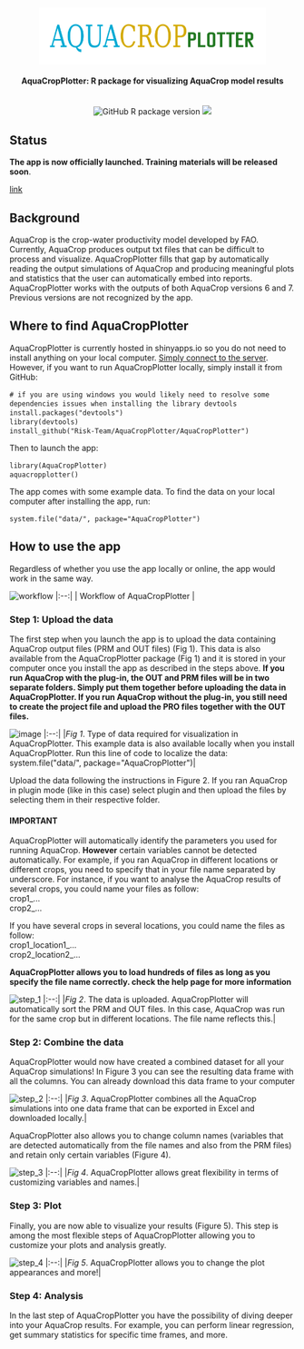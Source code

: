 <h1 align="center">
<img src="logo.png" width = "400" height = "100" align="center" />
  <br>
  <h4 align="center">AquaCropPlotter: R package for visualizing AquaCrop model results</h4>
  <br>
<div align="center">
   <img src="https://img.shields.io/github/v/release/Risk-team/AquaCropPlotter" alt="GitHub R package version" style="display: inline-block;">
  <a href="http://hits.dwyl.com/Risk-team/AquaCropPlotter"><img src="http://hits.dwyl.com/Risk-team/AquaCropPlotter.svg"/></a>
</div>
</h1>

## Status

**The app is now officially launched. Training materials will be released soon**.

[link](https://foodandagricultureorganization.shinyapps.io/AquaCropPlotter/)
## Background
AquaCrop is the crop-water productivity model developed by FAO. Currently, AquaCrop produces output txt files that can be difficult to process and visualize. AquaCropPlotter fills that gap by automatically reading the output simulations of AquaCrop and producing meaningful plots and statistics that the user can automatically embed into reports. 
AquaCropPlotter works with the outputs of both AquaCrop versions 6 and 7. Previous versions are not recognized by the app. 

## Where to find AquaCropPlotter

AquaCropPlotter is currently hosted in shinyapps.io so you do not need to install anything on your local computer. [Simply connect to the server](https://foodandagricultureorganization.shinyapps.io/AquaCropPlotter/). However, if you want to run AquaCropPlotter locally, simply install it from GitHub:

```
# if you are using windows you would likely need to resolve some dependencies issues when installing the library devtools
install.packages("devtools")
library(devtools)
install_github("Risk-Team/AquaCropPlotter/AquaCropPlotter")
```
  
Then to launch the app:
  
```
library(AquaCropPlotter)
aquacropplotter()
```

The app comes with some example data. To find the data on your local computer after installing the app, run:

```
system.file("data/", package="AquaCropPlotter")

```
## How to use the app

Regardless of whether you use the app locally or online, the app would work in the same way.

![workflow](https://user-images.githubusercontent.com/40058235/204907854-4cb0e6b5-6d20-4c73-8f71-5ead3dce22fc.png)
|:--:| 
| Workflow of AquaCropPlotter |

### Step 1: Upload the data

The first step when you launch the app is to upload the data containing AquaCrop output files (PRM and OUT files) (Fig 1). This data is also available from the AquaCropPlotter package (Fig 1) and it is stored in your computer once you install the app as described in the steps above. **If you run AquaCrop with the plug-in, the OUT and PRM files will be in two separate folders. Simply put them together before uploading the data in AquaCropPlotter. If you run AquaCrop without the plug-in, you still need to create the project file and upload the PRO files together with the OUT files.**

![image](https://user-images.githubusercontent.com/40058235/204923476-b684600c-dc9e-4d72-941a-488666447333.png)
|:--:| 
|*Fig 1*. Type of data required for visualization in AquaCropPlotter. This example data is also available locally when you install AquaCropPlotter. Run this line of code to localize the data: system.file("data/", package="AquaCropPlotter")|

Upload the data following the instructions in Figure 2. If you ran AquaCrop in plugin mode (like in this case) select plugin and then upload the files by selecting them in their respective folder. 

#### IMPORTANT

AquaCropPlotter will automatically identify the parameters you used for running AquaCrop. **However** certain variables cannot be detected automatically. For example, if you ran AquaCrop in different locations or different crops, you need to specify that in your file name separated by underscore. For instance, if you want to analyse the AquaCrop results of several crops, you could name your files as follow:  <br />
crop1_...  <br />
crop2_...  <br />

If you have several crops in several locations, you could name the files as follow:  <br />
crop1_location1_...  <br />
crop2_location2_...  <br />

**AquaCropPlotter allows you to load hundreds of files as long as you specify the file name correctly. check the help page for more information**

![step_1](https://user-images.githubusercontent.com/40058235/204923509-d43c87ad-fe62-4cb3-a7ae-1f412b6bf286.png)
|:--:| 
|*Fig 2*. The data is uploaded. AquaCropPlotter will automatically sort the PRM and OUT files. In this case, AquaCrop was run for the same crop but in different locations. The file name reflects this.|

### Step 2: Combine the data

AquaCropPlotter would now have created a combined dataset for all your AquaCrop simulations! In Figure 3 you can see the resulting data frame with all the columns. You can already download this data frame to your computer

![step_2](https://user-images.githubusercontent.com/40058235/204923560-757a5ecf-f403-4680-879b-214ffdbb9515.png)
|:--:| 
|*Fig 3*. AquaCropPlotter combines all the AquaCrop simulations into one data frame that can be exported in Excel and downloaded locally.|

AquaCropPlotter also allows you to change column names (variables that are detected automatically from the file names and also from the PRM files) and retain only certain variables (Figure 4). 

![step_3](https://user-images.githubusercontent.com/40058235/204923596-a4d2c93b-b8ea-4884-83ac-5a564e6881e1.png)
|:--:| 
|*Fig 4*. AquaCropPlotter allows great flexibility in terms of customizing variables and names.|


### Step 3: Plot

Finally, you are now able to visualize your results (Figure 5). This step is among the most flexible steps of AquaCropPlotter allowing you to customize your plots and analysis greatly. 

![step_4](https://user-images.githubusercontent.com/40058235/204923633-daefefe7-cd6f-4803-970c-0bad4b12f485.png)
|:--:| 
|*Fig 5*. AquaCropPlotter allows you to change the plot appearances and more!|

### Step 4: Analysis

In the last step of AquaCropPlotter you have the possibility of diving deeper into your AquaCrop results. For example, you can perform linear regression, get summary statistics for specific time frames, and more.

